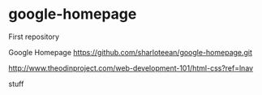 # google-homepage
First repository 

Google Homepage
https://github.com/sharloteean/google-homepage.git

http://www.theodinproject.com/web-development-101/html-css?ref=lnav 

stuff